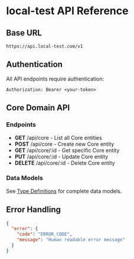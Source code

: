 # local-test API Reference

## Base URL

```
https://api.local-test.com/v1
```

## Authentication

All API endpoints require authentication:

```
Authorization: Bearer <your-token>
```

## Core Domain API

### Endpoints

- **GET** /api/core - List all Core entities
- **POST** /api/core - Create new Core entity
- **GET** /api/core/:id - Get specific Core entity
- **PUT** /api/core/:id - Update Core entity
- **DELETE** /api/core/:id - Delete Core entity

### Data Models

See [Type Definitions](../libs/shared/database-types/) for complete data models.


## Error Handling

```json
{
  "error": {
    "code": "ERROR_CODE",
    "message": "Human readable error message"
  }
}
```
